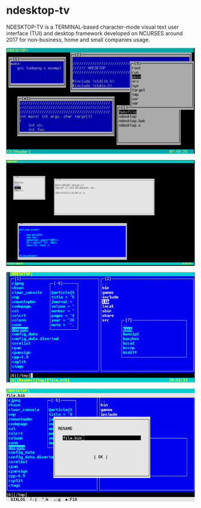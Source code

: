 # ndesktop-tv
NDESKTOP-TV is a TERMINAL-based character-mode visual text user interface (TUI) and desktop framework developed on NCURSES around 2017 for non-business, home and small companies usage.


![alt tag](https://raw.githubusercontent.com/spartrekus/ndesktop-tv/master/ndesktop-tv.png)

![alt tag](https://raw.githubusercontent.com/spartrekus/ndesktop-tv/master/ndesktop-vt.png)

![alt tag](https://raw.githubusercontent.com/spartrekus/ndesktop-tv/master/ndesktop-pic02.png)

![alt tag](https://raw.githubusercontent.com/spartrekus/ndesktop-tv/master/ndesktop-pic03.png)



